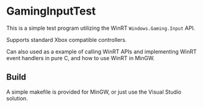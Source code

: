# GamingInputTest

This is a simple test program utilizing the WinRT `Windows.Gaming.Input` API.

Supports standard Xbox compatible controllers.

Can also used as a example of calling WinRT APIs and implementing WinRT event handlers in pure C, and how to use WinRT in MinGW.

## Build

A simple makefile is provided for MinGW, or just use the Visual Studio solution.